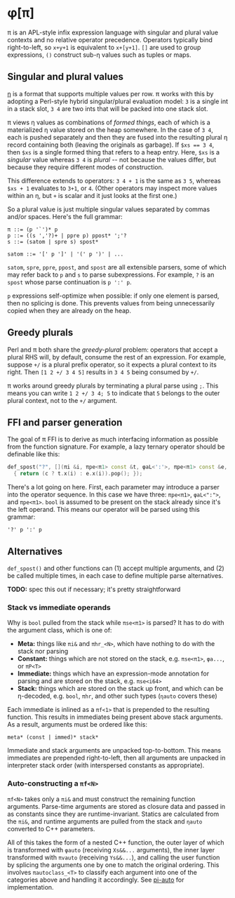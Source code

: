 # φ[π]
π is an APL-style infix expression language with singular and plural value contexts and no relative operator precedence. Operators typically bind right-to-left, so `x+y+1` is equivalent to `x+[y+1]`. `[]` are used to group expressions, `()` construct sub-η values such as tuples or maps.


## Singular and plural values
[η](eta.md) is a format that supports multiple values per row. π works with this by adopting a Perl-style hybrid singular/plural evaluation model: `3` is a single int in a stack slot, `3 4` are two ints that will be packed into one stack slot.

π views η values as combinations of _formed things_, each of which is a materialized η value stored on the heap somewhere. In the case of `3 4`, each is pushed separately and then they are fused into the resulting plural η record containing both (leaving the originals as garbage). If `$xs == 3 4`, then `$xs` is a single formed thing that refers to a heap entry. Here, `$xs` is a _singular_ value whereas `3 4` is _plural_ -- not because the values differ, but because they require different modes of construction.

This difference extends to operators: `3 4 + 1` is the same as `3 5`, whereas `$xs + 1` evaluates to `3+1`, or `4`. (Other operators may inspect more values within an η, but `+` is scalar and it just looks at the first one.)

So a plural value is just multiple singular values separated by commas and/or spaces. Here's the full grammar:

```
π ::= (p '`')* p
p ::= ((s ','?)+ | ppre p) ppost* ';'?
s ::= (satom | spre s) spost*

satom ::= '[' p ']' | '(' p ')' | ...
```

`satom`, `spre`, `ppre`, `ppost`, and `spost` are all extensible parsers, some of which may refer back to `p` and `s` to parse subexpressions. For example, `?` is an `spost` whose parse continuation is `p ':' p`.

`p` expressions self-optimize when possible: if only one element is parsed, then no splicing is done. This prevents values from being unnecessarily copied when they are already on the heap.


## Greedy plurals
Perl and π both share the _greedy-plural_ problem: operators that accept a plural RHS will, by default, consume the rest of an expression. For example, suppose `+/` is a plural prefix operator, so it expects a plural context to its right. Then `[1 2 +/ 3 4 5]` results in `3 4 5` being consumed by `+/`.

π works around greedy plurals by terminating a plural parse using `;`. This means you can write `1 2 +/ 3 4; 5` to indicate that `5` belongs to the outer plural context, not to the `+/` argument.


## FFI and parser generation
The goal of π FFI is to derive as much interfacing information as possible from the function signature. For example, a lazy ternary operator should be definable like this:

```cpp
def_spost("?", [](πi &i, πpe<π1> const &t, φaL<':'>, πpe<π1> const &e, bool c)
  { return (c ? t.x(i) : e.x(i)).pop(); });
```

There's a lot going on here. First, each parameter may introduce a parser into the operator sequence. In this case we have three: `πpe<π1>`, `φaL<":">`, and `πpe<π1>`. `bool` is assumed to be present on the stack already since it's the left operand. This means our operator will be parsed using this grammar:

```
'?' p ':' p
```


## Alternatives
`def_spost()` and other functions can (1) accept multiple arguments, and (2) be called multiple times, in each case to define multiple parse alternatives.

**TODO:** spec this out if necessary; it's pretty straightforward


### Stack vs immediate operands
Why is `bool` pulled from the stack while `πse<π1>` is parsed? It has to do with the argument class, which is one of:

+ **Meta:** things like `πi&` and `πhr_<N>`, which have nothing to do with the stack nor parsing
+ **Constant:** things which are not stored on the stack, e.g. `πse<π1>`, `φa...`, or `πP<T>`
+ **Immediate:** things which have an expression-mode annotation for parsing and are stored on the stack, e.g. `πse<i64>`
+ **Stack:** things which are stored on the stack up front, and which can be η-decoded, e.g. `bool`, `πhr`, and other such types (`ηauto` covers these)

Each immediate is inlined as a `πf<1>` that is prepended to the resulting function. This results in immediates being present above stack arguments. As a result, arguments must be ordered like this:

```
meta* (const | immed)* stack*
```

Immediate and stack arguments are unpacked top-to-bottom. This means immediates are prepended right-to-left, then all arguments are unpacked in interpreter stack order (with interspersed constants as appropriate).


### Auto-constructing a `πf<N>`
`πf<N>` takes only a `πi&` and must construct the remaining function arguments. Parse-time arguments are stored as closure data and passed in as constants since they are runtime-invariant. Statics are calculated from the `πi&`, and runtime arguments are pulled from the stack and `ηauto` converted to C++ parameters.

All of this takes the form of a nested C++ function, the outer layer of which is transformed with `φauto` (receiving `Xs&&...` arguments), the inner layer transformed with `πvauto` (receiving `Ys&&...`), and calling the user function by splicing the arguments one by one to match the original ordering. This involves `πautoclass_<T>` to classify each argument into one of the categories above and handling it accordingly. See [pi-auto](../tau/pi-auto.hh) for implementation.
